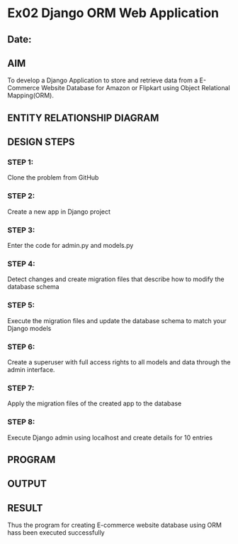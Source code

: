 # Ex02 Django ORM Web Application
## Date: 

## AIM
To develop a Django Application to store and retrieve data from a E-Commerce Website Database for Amazon or Flipkart using Object Relational Mapping(ORM).

## ENTITY RELATIONSHIP DIAGRAM



## DESIGN STEPS

### STEP 1:
Clone the problem from GitHub

### STEP 2:
Create a new app in Django project

### STEP 3:
Enter the code for admin.py and models.py

### STEP 4:
Detect changes and create migration files that describe how to modify the database schema

### STEP 5:
Execute the migration files and update the database schema to match your Django models

### STEP 6:
Create a superuser with full access rights to all models and data through the admin interface.

### STEP 7:
Apply the migration files of the created app to the database

### STEP 8:
Execute Django admin using localhost and create details for 10 entries

## PROGRAM



## OUTPUT



## RESULT
Thus the program for creating E-commerce website database using ORM hass been executed successfully
